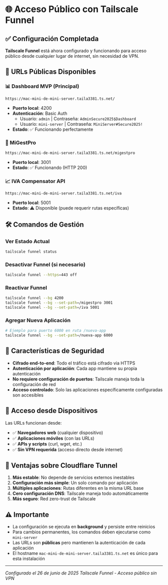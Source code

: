 # 🌐 Acceso Público con Tailscale Funnel

## ✅ Configuración Completada

**Tailscale Funnel** está ahora configurado y funcionando para acceso público desde cualquier lugar de internet, sin necesidad de VPN.

## 🔗 URLs Públicas Disponibles

### 📊 Dashboard MVP (Principal)
```
https://mac-mini-de-mini-server.taila3381.ts.net/
```
- **Puerto local**: 4200
- **Autenticación**: Basic Auth
  - Usuario: `admin` | Contraseña: `AdminSecure2025$Dashboard`
  - Usuario: `mini-server` | Contraseña: `MiniServer#Secure2025!`
- **Estado**: ✅ Funcionando perfectamente

### 💼 MiGestPro
```
https://mac-mini-de-mini-server.taila3381.ts.net/migestpro
```
- **Puerto local**: 3001
- **Estado**: ✅ Funcionando (HTTP 200)

### 📈 IVA Compensator API
```
https://mac-mini-de-mini-server.taila3381.ts.net/iva
```
- **Puerto local**: 5001
- **Estado**: ⚠️ Disponible (puede requerir rutas específicas)

## 🛠️ Comandos de Gestión

### Ver Estado Actual
```bash
tailscale funnel status
```

### Desactivar Funnel (si necesario)
```bash
tailscale funnel --https=443 off
```

### Reactivar Funnel
```bash
tailscale funnel --bg 4200
tailscale funnel --bg --set-path=/migestpro 3001
tailscale funnel --bg --set-path=/iva 5001
```

### Agregar Nueva Aplicación
```bash
# Ejemplo para puerto 6000 en ruta /nueva-app
tailscale funnel --bg --set-path=/nueva-app 6000
```

## 🔐 Características de Seguridad

- **Cifrado end-to-end**: Todo el tráfico está cifrado via HTTPS
- **Autenticación por aplicación**: Cada app mantiene su propia autenticación
- **No requiere configuración de puertos**: Tailscale maneja toda la configuración de red
- **Acceso controlado**: Solo las aplicaciones específicamente configuradas son accesibles

## 📱 Acceso desde Dispositivos

Las URLs funcionan desde:
- ✅ **Navegadores web** (cualquier dispositivo)
- ✅ **Aplicaciones móviles** (con las URLs)
- ✅ **APIs y scripts** (curl, wget, etc.)
- ✅ **Sin VPN requerida** (acceso directo desde internet)

## 🎯 Ventajas sobre Cloudflare Tunnel

1. **Más estable**: No depende de servicios externos inestables
2. **Configuración más simple**: Un solo comando por aplicación
3. **Múltiples aplicaciones**: Rutas diferentes en la misma URL base
4. **Cero configuración DNS**: Tailscale maneja todo automáticamente
5. **Más seguro**: Red zero-trust de Tailscale

## ⚠️ Importante

- La configuración se ejecuta en **background** y persiste entre reinicios
- Para cambios permanentes, los comandos deben ejecutarse como `mini-server`
- Las URLs son **públicas** pero mantienen la autenticación de cada aplicación
- El hostname `mac-mini-de-mini-server.taila3381.ts.net` es único para esta instalación

---
*Configurado el 26 de junio de 2025*
*Tailscale Funnel - Acceso público sin VPN*